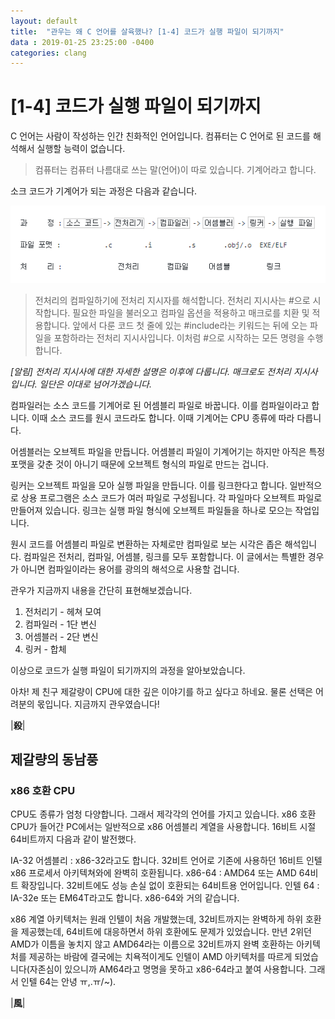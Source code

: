 ```yaml
---
layout: default
title:  "관우는 왜 C 언어를 살육했나? [1-4] 코드가 실행 파일이 되기까지"
data : 2019-01-25 23:25:00 -0400
categories: clang
---
```


# [1-4] 코드가 실행 파일이 되기까지

C 언어는 사람이 작성하는 인간 친화적인 언어입니다. 컴퓨터는 C 언어로 된 코드를 해석해서 실행할 능력이 없습니다. 

> 컴퓨터는 컴퓨터 나름대로 쓰는 말(언어)이 따로 있습니다. 기계어라고 합니다. 

소크 코드가 기계어가 되는 과정은 다음과 같습니다.

![컴파일 과정](/assets/images/clang1-4-1.png)      

> 전처리의 컴파일하기에 전처리 지시자를 해석합니다. 전처리 지시사는 #으로 시작합니다. 
필요한 파일을 불러오고 컴파일 옵션을 적용하고 매크로를 치환 및 적용합니다. 앞에서 다룬 코드 첫 줄에 있는  #include라는 키워드는 뒤에 오는 파일을 포함하라는 전처리 지시사입니다. 이처럼 #으로 시작하는 모든 명령을 수행합니다.

*[알림] 전처리 지시사에 대한 자세한 설명은 이후에 다룹니다. 매크로도 전처리 지시사입니다. 일단은 이대로 넘어가겠습니다.*

컴파일러는 소스 코드를 기계어로 된 어셈블리 파일로 바꿉니다. 이를 컴파일이라고 합니다. 이때 소스 코드를 원시 코드라도 합니다. 이때 기계어는 CPU 종류에 따라 다릅니다. 

어셈블러는 오브젝트 파일을 만듭니다. 어셈블리 파일이 기계어기는 하지만 아직은 특정 포맷을 갖춘 것이 아니기 때문에 오브젝트 형식의 파일로 만드는 겁니다.

링커는 오브젝트 파일을 모아 실행 파일을 만듭니다. 이를 링크한다고 합니다. 일반적으로 상용 프로그램은 소스 코드가 여러 파일로 구성됩니다. 각 파일마다 오브젝트 파일로 만들어져 있습니다. 링크는 실행 파일 형식에 오브젝트 파일들을 하나로 모으는 작업입니다.

원시 코드를 어셈블리 파일로 변환하는 자체로만 컴파일로 보는 시각은 좁은 해석입니다. 컴파일은 전처리, 컴파일, 어셈블, 링크를 모두 포함합니다. 이 글에서는 특별한 경우가 아니면 컴파일이라는 용어를 광의의 해석으로 사용할 겁니다.

관우가 지금까지 내용을 간단히 표현해보겠습니다.

1. 전처리기 - 헤쳐 모여
2. 컴파일러 - 1단 변신
3. 어셈블러 - 2단 변신
4. 링커 - 합체

이상으로 코드가 실행 파일이 되기까지의 과정을 알아보았습니다.

아차! 제 친구 제갈량이 CPU에 대한 깊은 이야기를 하고 싶다고 하네요. 물론 선택은 어려분의 몫입니다. 지금까지 관우였습니다!

|**殺**|

## 제갈량의 동남풍

### x86 호환 CPU
CPU도 종류가 엄청 다양합니다. 그래서 제각각의 언어를 가지고 있습니다. x86 호환 CPU가 들어간 PC에서는 일반적으로 x86 어셈블리 계열을 사용합니다. 16비트 시절 64비트까지 다음과 같이 발전했다.

IA-32 어셈블리 : x86-32라고도 합니다. 32비트 언어로 기존에 사용하던 16비트 인텔 x86 프로세서 아키텍쳐와에 완벽히 호환됩니다.
x86-64 : AMD64 또는 AMD 64비트 확장입니다. 32비트에도 성능 손실 없이 호환되는 64비트용 언어입니다.
인텔 64 : IA-32e 또는 EM64T라고도 합니다. x86-64와 거의 같습니다.

x86 계열 아키텍처는 원래 인텔이 처음 개발했는데, 32비트까지는 완벽하게 하위 호환을 제공했는데, 64비트에 대응하면서 하위 호환에도 문제가 있었습니다. 만년 2위던 AMD가 이틈을 놓치지 않고 AMD64라는 이름으로 32비트까지 완벽 호환하는 아키텍처를 제공하는 바람에 결국에는 치욕적이게도 인텔이 AMD 아키텍처를 따르게 되었습니다(자존심이 있으니까 AM64라고 명명을 못하고 x86-64라고 붙여 사용합니다. 그래서 인텔 64는 안녕 ㅠ,.ㅠ/~).

|**風**|
